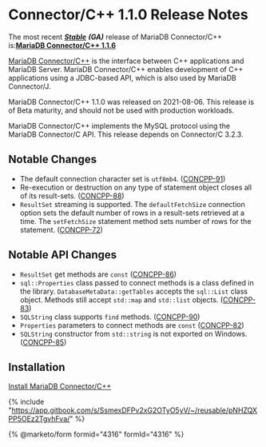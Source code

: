 # Connector/C++ 1.1.0 Release Notes

The most recent [_**Stable**_](../../../community-server/about/release-criteria.md) _**(GA)**_ release of MariaDB Connector/C++ is:[**MariaDB Connector/C++ 1.1.6**](1.1.6.md)

[MariaDB Connector/C++](https://github.com/mariadb-corporation/docs-release-notes/blob/test/en/about-mariadb-connector-cpp/README.md) is the interface between C++ applications and MariaDB Server. MariaDB Connector/C++ enables development of C++ applications using a JDBC-based API, which is also used by MariaDB Connector/J.

MariaDB Connector/C++ 1.1.0 was released on 2021-08-06. This release is of Beta maturity, and should not be used with production workloads.

MariaDB Connector/C++ implements the MySQL protocol using the MariaDB Connector/C API. This release depends on Connector/C 3.2.3.

## Notable Changes

* The default connection character set is `utf8mb4`. ([CONCPP-91](https://jira.mariadb.org/browse/CONCPP-91))
* Re-execution or destruction on any type of statement object closes all of its result-sets. ([CONCPP-88](https://jira.mariadb.org/browse/CONCPP-88))
* `ResultSet` streaming is supported. The `defaultFetchSize` connection option sets the default number of rows in a result-sets retrieved at a time. The `setFetchSize` statement method sets number of rows for the statement. ([CONCPP-72](https://jira.mariadb.org/browse/CONCPP-72))

## Notable API Changes

* `ResultSet` get methods are `const` ([CONCPP-86](https://jira.mariadb.org/browse/CONCPP-86))
* `sql::Properties` class passed to connect methods is a class defined in the library. `DatabaseMetaData::getTables` accepts the `sql::List` class object. Methods still accept `std::map` and `std::list` objects. ([CONCPP-83](https://jira.mariadb.org/browse/CONCPP-83))
* `SQLString` class supports `find` methods. ([CONCPP-90](https://jira.mariadb.org/browse/CONCPP-90))
* `Properties` parameters to connect methods are `const` ([CONCPP-82](https://jira.mariadb.org/browse/CONCPP-82))
* `SQLString` constructor from `std::string` is not exported on Windows. ([CONCPP-85](https://jira.mariadb.org/browse/CONCPP-85))

## Installation

[Install MariaDB Connector/C++](https://app.gitbook.com/s/CjGYMsT2MVP4nd3IyW2L/mariadb-connector-cpp/install-mariadb-connector-cpp)

{% include "https://app.gitbook.com/s/SsmexDFPv2xG2OTyO5yV/~/reusable/pNHZQXPP5OEz2TgvhFva/" %}

{% @marketo/form formid="4316" formId="4316" %}
